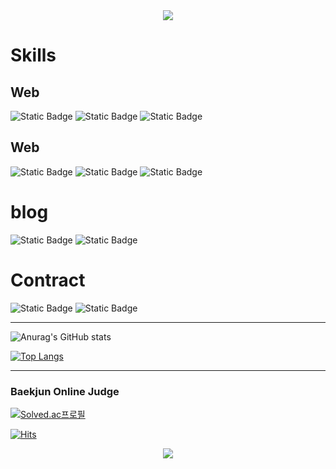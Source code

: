 <!--
**GHdevlog/GHdevlog** is a ✨ _special_ ✨ repository because its `README.md` (this file) appears on your GitHub profile.

Here are some ideas to get you started:

- 🔭 I’m currently working on ...
- 🌱 I’m currently learning ...
- 👯 I’m looking to collaborate on ...
- 🤔 I’m looking for help with ...
- 💬 Ask me about ...
- 📫 How to reach me: ...
- 😄 Pronouns: ...
- ⚡ Fun fact: ...
-->

<!-- 아이콘 찾기 https://simpleicons.org/ -->
<!-- 아이콘 제작 https://img.shields.io/badges/-->
<!--<img src="https://img.shields.io/badge/뱃지레이블-배경색?style=뱃지모양&logo=로고&logoColor=로고색상"/> -->


<div align=center>
    <!-- 마크다운 편집기 https://capsule-render.vercel.app/ -->
    <img src="https://capsule-render.vercel.app/api?type=waving&height=250&color=gradient&text=Wellcome%20to%20&section=header&textBg=false&fontAlignY=40&animation=fadeIn&desc=GH's%20Devlog&reversal=false&descAlign=60&descAlignY=60&fontSize=60&descSize=40&fontAlign=45">
</div>

# Skills

## Web
![Static Badge](https://img.shields.io/badge/C-A8B9CC?&style=for-the-badge&logo=C&logoColor=white)
![Static Badge](https://img.shields.io/badge/java-007396?style=for-the-badge&logo=java&logoColor=white)
![Static Badge](https://img.shields.io/badge/Python-3776AB?style=for-the-badge&logo=Python&logoColor=white)

## Web
![Static Badge](https://img.shields.io/badge/html5-E34F26?style=for-the-badge&logo=html5&logoColor=white)
![Static Badge](https://img.shields.io/badge/css-1572B6?style=for-the-badge&logo=css3&logoColor=white)
![Static Badge](https://img.shields.io/badge/javascript-F7DF1E?style=for-the-badge&logo=javascript&logoColor=black)

# blog
![Static Badge](https://img.shields.io/badge/notion-000000?style=for-the-badge&logo=notion&logoColor=white)
![Static Badge](https://img.shields.io/badge/github-181717?style=for-the-badge&logo=github&logoColor=white)

# Contract
![Static Badge](https://img.shields.io/badge/naver-03C75A?style=for-the-badge&logo=naver&logoColor=white)
![Static Badge](https://img.shields.io/badge/gmail-EA4335?style=for-the-badge&logo=gmail&logoColor=white)

<!--
<div align=center>
    <h2>📚 STACKS</h2>
    <img alt="C_lang" src ="https://img.shields.io/badge/c-A8B9CC?&style=for-the-badge&logo=C&logoColor=white"/> <img alt="java" src="https://img.shields.io/badge/java-007396?style=for-the-badge&logo=java&logoColor=white"> <img alt="Python" src ="https://img.shields.io/badge/Python-3776AB?&style=for-the-badge&logo=Python&logoColor=white"/><br>
    <img alt="html5" src="https://img.shields.io/badge/html5-E34F26?style=for-the-badge&logo=html5&logoColor=white"> <img alt="css3" src="https://img.shields.io/badge/css-1572B6?style=for-the-badge&logo=css3&logoColor=white"> <img alt="javascript" src="https://img.shields.io/badge/javascript-F7DF1E?style=for-the-badge&logo=javascript&logoColor=black"><br>
    <img alt="notion" src="https://img.shields.io/badge/notion-000000?style=for-the-badge&logo=notion&logoColor=white"> <img alt="github" src="https://img.shields.io/badge/github-181717?style=for-the-badge&logo=github&logoColor=white"><br>
    <img alt="naver" src="https://img.shields.io/badge/naver-03C75A?style=for-the-badge&logo=naver&logoColor=white"> <img alt="gmail" src="https://img.shields.io/badge/gmail-EA4335?style=for-the-badge&logo=gmail&logoColor=white"><br>
</div>
-->

----

<!-- Github 통계 -->
![Anurag's GitHub stats](https://github-readme-stats.vercel.app/api?username=GHdevlog&theme=catppuccin_latte&show_icons=true)

<!-- 업로드 파일 유형 카운터 -->
[![Top Langs](https://github-readme-stats.vercel.app/api/top-langs/?username=GHdevlog&layout=donut)](https://github.com/anuraghazra/github-readme-stats)

----

<!-- 백준 온라인 저지 배지 -->
### Baekjun Online Judge
[![Solved.ac프로필](http://mazassumnida.wtf/api/v2/generate_badge?boj=jk8339)](https://solved.ac/profile/jk8339)

<!-- 조회수 카운터 -->
[![Hits](https://hits.seeyoufarm.com/api/count/incr/badge.svg?url=https%3A%2F%2Fgithub.com%2FGHdevlog%2F&count_bg=%233FCDFF&title_bg=%236FDD14&icon=&icon_color=%23E7E7E7&title=hits&edge_flat=false)](https://hits.seeyoufarm.com)

<div align=center>
    <!-- 마크다운 편집기 https://capsule-render.vercel.app/ -->
    <img src="https://capsule-render.vercel.app/api?type=waving&height=250&color=gradient&text=Thanks%20to%20visit&section=footer&textBg=false&fontAlignY=50&animation=fadeIn&desc=GH's%20Devlog&reversal=false&descAlign=60&descAlignY=70&fontSize=60&descSize=40&fontAlign=45">
</div>

